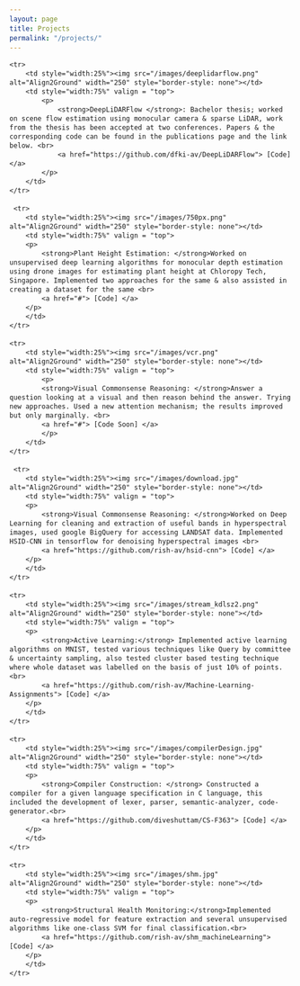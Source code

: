 ```yaml
---
layout: page
title: Projects
permalink: "/projects/"
---
```


<table width="100%" align="center" border="0" cellspacing="0" cellpadding="20">
<tbody>

    <tr>
        <td style="width:25%"><img src="/images/deeplidarflow.png" alt="Align2Ground" width="250" style="border-style: none"></td>
        <td style="width:75%" valign = "top">
            <p>
                <strong>DeepLiDARFlow </strong>: Bachelor thesis; worked on scene flow estimation using monocular camera & sparse LiDAR, work from the thesis has been accepted at two conferences. Papers & the corresponding code can be found in the publications page and the link below. <br>
                <a href="https://github.com/dfki-av/DeepLiDARFlow"> [Code] </a>
            </p>
        </td>
    </tr>

     <tr>
        <td style="width:25%"><img src="/images/750px.png" alt="Align2Ground" width="250" style="border-style: none"></td>
        <td style="width:75%" valign = "top">
        <p>
            <strong>Plant Height Estimation: </strong>Worked on unsupervised deep learning algorithms for monocular depth estimation using drone images for estimating plant height at Chloropy Tech, Singapore. Implemented two approaches for the same & also assisted in creating a dataset for the same <br>
            <a href="#"> [Code] </a>
        </p>
        </td>
    </tr>

    <tr>
        <td style="width:25%"><img src="/images/vcr.png" alt="Align2Ground" width="250" style="border-style: none"></td>
        <td style="width:75%" valign = "top">
            <p>
            <strong>Visual Commonsense Reasoning: </strong>Answer a question looking at a visual and then reason behind the answer. Trying new approaches. Used a new attention mechanism; the results improved but only marginally. <br>
            <a href="#"> [Code Soon] </a>
            </p>
        </td>
    </tr>

     <tr>
        <td style="width:25%"><img src="/images/download.jpg" alt="Align2Ground" width="250" style="border-style: none"></td>
        <td style="width:75%" valign = "top">
        <p>
            <strong>Visual Commonsense Reasoning: </strong>Worked on Deep Learning for cleaning and extraction of useful bands in hyperspectral images, used google BigQuery for accessing LANDSAT data. Implemented HSID-CNN in tensorflow for denoising hyperspectral images <br>
            <a href="https://github.com/rish-av/hsid-cnn"> [Code] </a>
        </p>
        </td>
    </tr>

    <tr>
        <td style="width:25%"><img src="/images/stream_kdlsz2.png" alt="Align2Ground" width="250" style="border-style: none"></td>
        <td style="width:75%" valign = "top">
        <p>
            <strong>Active Learning:</strong> Implemented active learning algorithms on MNIST, tested various techniques like Query by committee & uncertainty sampling, also tested cluster based testing technique where whole dataset was labelled on the basis of just 10% of points.  <br>
            <a href="https://github.com/rish-av/Machine-Learning-Assignments"> [Code] </a>
        </p>
        </td>
    </tr>

    <tr>
        <td style="width:25%"><img src="/images/compilerDesign.jpg" alt="Align2Ground" width="250" style="border-style: none"></td>
        <td style="width:75%" valign = "top">
        <p>
            <strong>Compiler Construction: </strong> Constructed a compiler for a given language specification in C language, this included the development of lexer, parser, semantic-analyzer, code-generator.<br>
            <a href="https://github.com/diveshuttam/CS-F363"> [Code] </a>
        </p>
        </td>
    </tr>

    <tr>
        <td style="width:25%"><img src="/images/shm.jpg" alt="Align2Ground" width="250" style="border-style: none"></td>
        <td style="width:75%" valign = "top">
        <p>
            <strong>Structural Health Monitoring:</strong>Implemented auto-regressive model for feature extraction and several unsupervised algorithms like one-class SVM for final classification.<br>
            <a href="https://github.com/rish-av/shm_machineLearning"> [Code] </a>
        </p>
        </td>
    </tr>

</tbody>
</table>
